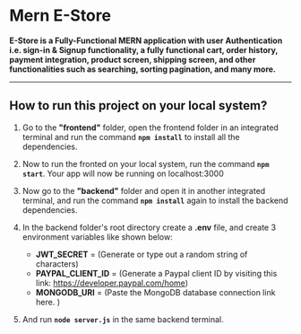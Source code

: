 # Mern E-Store

**E-Store is a Fully-Functional MERN application with user Authentication i.e. sign-in & Signup functionality, a fully functional cart, order history, payment integration, product screen, shipping screen, and other functionalities such as searching, sorting pagination, and many more.**

<hr>

## How to run this project on your local system?

1. Go to the **"frontend"** folder, open the frontend folder in an integrated terminal and run the command **`npm install`** to install all the dependencies.

2. Now to run the fronted on your local system, run the command **`npm start`**. Your app will now be running on localhost:3000

3. Now go to the **"backend"** folder and open it in another integrated terminal, and run the command **`npm install`** again to install the backend dependencies.

4. In the backend folder's root directory create a **.env** file, and create 3 environment variables like shown below:

   - **JWT_SECRET** = (Generate or type out a random string of characters)
   - **PAYPAL_CLIENT_ID** = (Generate a Paypal client ID by visiting this link: https://developer.paypal.com/home)
   - **MONGODB_URI** = (Paste the MongoDB database connection link here. )

5. And run **`node server.js`** in the same backend terminal.
